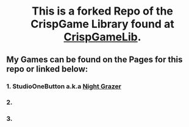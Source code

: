 # <p align =center> This is a **forked** Repo of the CrispGame Library found at [CrispGameLib]. </p>

## My Games can be found on the Pages for this repo or linked below:

### 1. StudioOneButton a.k.a [Night Grazer]
### 2. 
### 3. 

[CrispGameLib]: https://github.com/abagames/crisp-game-lib
[Night Grazer]: https://lanealb-portfolio.github.io/CrispGameLib_Games/?StudioOneButton
